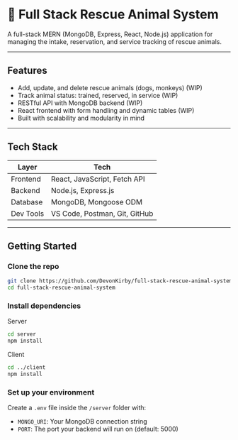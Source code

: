 # 🐾 Full Stack Rescue Animal System

A full-stack MERN (MongoDB, Express, React, Node.js) application for managing the intake, reservation, and service tracking of rescue animals.

---

## Features 

- Add, update, and delete rescue animals (dogs, monkeys) (WIP)
- Track animal status: trained, reserved, in service (WIP)
- RESTful API with MongoDB backend (WIP)
- React frontend with form handling and dynamic tables (WIP)
- Built with scalability and modularity in mind 

---

## Tech Stack

| Layer     | Tech                      |
|-----------|---------------------------|
| Frontend  | React, JavaScript, Fetch API |
| Backend   | Node.js, Express.js       |
| Database  | MongoDB, Mongoose ODM     |
| Dev Tools | VS Code, Postman, Git, GitHub |

---

## Getting Started

### Clone the repo
```bash
git clone https://github.com/DevonKirby/full-stack-rescue-animal-system.git
cd full-stack-rescue-animal-system
```

### Install dependencies

Server
```bash
cd server
npm install
```

Client
```bash
cd ../client
npm install
```

### Set up your environment

Create a `.env` file inside the `/server` folder with:

- `MONGO_URI`: Your MongoDB connection string
- `PORT`: The port your backend will run on (default: 5000)